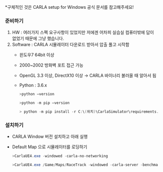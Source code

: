 *구체적인 것은 CARLA setup for Windows 공식 문서를 참고해주세요!

### 준비하기

1. HW : 여러가지 스펙 요구사항이 있었지만 저에겐 어차피 실습실 컴퓨터밖에 답이 없었기 때문에 그냥 했습니다.
2. Software : CARLA 시뮬레이터 다운로드 받아서 압출 풀고 시작함
    - 윈도우7 64bit 이상
    - 2000~2002 방화벽 포트 접근 가능
    - OpenGL 3.3 이상, DirectX10 이상 → CARLA 바이너리 불러올 때 알아서 됨
    - Python : 3.6.x
        
        ```powershell
        >python —version
        ```
        
        ```powershell
        >python -m pip —version
        ```
        ```powershell
        > python -m pip install -r C:\(위치)\CarlaSimulator\requirements.txt--user
        ```
 
### 설치하기

- CARLA Window 버전 설치하고 아래 실행
- Default Map 으로 시뮬레이터를 로딩하기
    
    ```powershell
    >CarlaUE4.exe -windowed -carla-no-networking
    ```
    ```powershell
    >CarlaUE4.exe /Game/Maps/RaceTrack -windowed -carla-server -benchmark -fps=20
    ```
